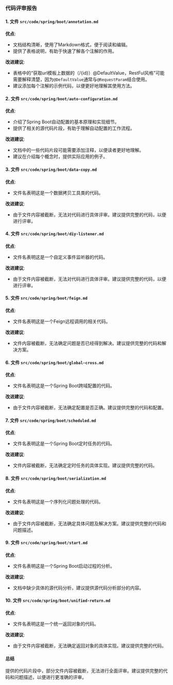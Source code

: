 ### 代码评审报告

#### 1. 文件 `src/code/spring/boot/annotation.md`

**优点**:
- 文档结构清晰，使用了Markdown格式，便于阅读和编辑。
- 提供了表格说明，有助于快速了解各个注解的作用。

**改进建议**:
- 表格中的“获取url模板上数据的（/{id}）@DefaultValue，RestFul风格”可能需要解释清楚，因为`@DefaultValue`通常与`@RequestParam`结合使用。
- 建议添加每个注解的示例代码，以便更好地理解其使用方法。

#### 2. 文件 `src/code/spring/boot/auto-configuration.md`

**优点**:
- 介绍了Spring Boot自动配置的基本原理和实现细节。
- 提供了相关的源代码片段，有助于理解自动配置的工作流程。

**改进建议**:
- 文档中的一些代码片段可能需要添加注释，以便读者更好地理解。
- 建议在介绍每个概念时，提供实际应用的例子。

#### 3. 文件 `src/code/spring/boot/data-copy.md`

**优点**:
- 文件名表明这是一个数据拷贝工具类的代码。

**改进建议**:
- 由于文件内容被截断，无法对代码进行具体评审。建议提供完整的代码，以便进行评审。

#### 4. 文件 `src/code/spring/boot/diy-listener.md`

**优点**:
- 文件名表明这是一个自定义事件监听器的代码。

**改进建议**:
- 由于文件内容被截断，无法对代码进行具体评审。建议提供完整的代码，以便进行评审。

#### 5. 文件 `src/code/spring/boot/feign.md`

**优点**:
- 文件名表明这是一个Feign远程调用的相关代码。

**改进建议**:
- 文件内容被截断，无法确定问题是否已经得到解决。建议提供完整的代码和解决方案。

#### 6. 文件 `src/code/spring/boot/global-cross.md`

**优点**:
- 文件名表明这是一个Spring Boot跨域配置的代码。

**改进建议**:
- 由于文件内容被截断，无法确定配置是否正确。建议提供完整的代码和配置。

#### 7. 文件 `src/code/spring/boot/scheduled.md`

**优点**:
- 文件名表明这是一个Spring Boot定时任务的代码。

**改进建议**:
- 文件内容被截断，无法确定定时任务的具体实现。建议提供完整的代码。

#### 8. 文件 `src/code/spring/boot/serialization.md`

**优点**:
- 文件名表明这是一个序列化问题处理的代码。

**改进建议**:
- 由于文件内容被截断，无法确定具体问题及解决方案。建议提供完整的代码和问题描述。

#### 9. 文件 `src/code/spring/boot/start.md`

**优点**:
- 文件名表明这是一个Spring Boot启动过程的分析。

**改进建议**:
- 文档中缺少具体的源代码分析，建议提供源代码分析部分的内容。

#### 10. 文件 `src/code/spring/boot/unified-return.md`

**优点**:
- 文件名表明这是一个统一返回对象的代码。

**改进建议**:
- 由于文件内容被截断，无法确定返回对象的具体实现。建议提供完整的代码。

#### 总结

提供的代码片段中，部分文件内容被截断，无法进行全面评审。建议提供完整的代码和问题描述，以便进行更准确的评审。